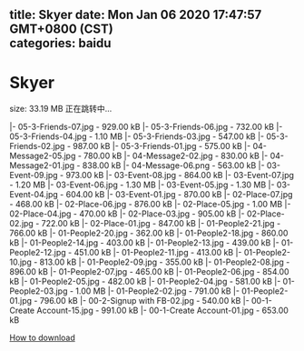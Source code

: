 
title: Skyer
date: Mon Jan 06 2020 17:47:57 GMT+0800 (CST)    
categories: baidu
---

# Skyer
size: 33.19 MB
 正在跳转中...
 
|- 05-3-Friends-07.jpg - 929.00 kB
|- 05-3-Friends-06.jpg - 732.00 kB
|- 05-3-Friends-04.jpg - 1.10 MB
|- 05-3-Friends-03.jpg - 547.00 kB
|- 05-3-Friends-02.jpg - 987.00 kB
|- 05-3-Friends-01.jpg - 575.00 kB
|- 04-Message2-05.jpg - 780.00 kB
|- 04-Message2-02.jpg - 830.00 kB
|- 04-Message2-01.jpg - 838.00 kB
|- 04-Message-06.png - 563.00 kB
|- 03-Event-09.jpg - 973.00 kB
|- 03-Event-08.jpg - 864.00 kB
|- 03-Event-07.jpg - 1.20 MB
|- 03-Event-06.jpg - 1.30 MB
|- 03-Event-05.jpg - 1.30 MB
|- 03-Event-04.jpg - 604.00 kB
|- 03-Event-01.jpg - 870.00 kB
|- 02-Place-07.jpg - 468.00 kB
|- 02-Place-06.jpg - 876.00 kB
|- 02-Place-05.jpg - 1.00 MB
|- 02-Place-04.jpg - 470.00 kB
|- 02-Place-03.jpg - 905.00 kB
|- 02-Place-02.jpg - 722.00 kB
|- 02-Place-01.jpg - 847.00 kB
|- 01-People2-21.jpg - 766.00 kB
|- 01-People2-20.jpg - 362.00 kB
|- 01-People2-18.jpg - 860.00 kB
|- 01-People2-14.jpg - 403.00 kB
|- 01-People2-13.jpg - 439.00 kB
|- 01-People2-12.jpg - 451.00 kB
|- 01-People2-11.jpg - 413.00 kB
|- 01-People2-10.jpg - 813.00 kB
|- 01-People2-09.jpg - 355.00 kB
|- 01-People2-08.jpg - 896.00 kB
|- 01-People2-07.jpg - 465.00 kB
|- 01-People2-06.jpg - 854.00 kB
|- 01-People2-05.jpg - 482.00 kB
|- 01-People2-04.jpg - 581.00 kB
|- 01-People2-03.jpg - 1.00 MB
|- 01-People2-02.jpg - 791.00 kB
|- 01-People2-01.jpg - 796.00 kB
|- 00-2-Signup with FB-02.jpg - 540.00 kB
|- 00-1-Create Account-15.jpg - 991.00 kB
|- 00-1-Create Account-01.jpg - 653.00 kB

[How to download](https://bpcam.bemobtrk.com/go/2ceec3aa-1ca2-46d6-b9ff-aaa5c184517c?jno=3990)